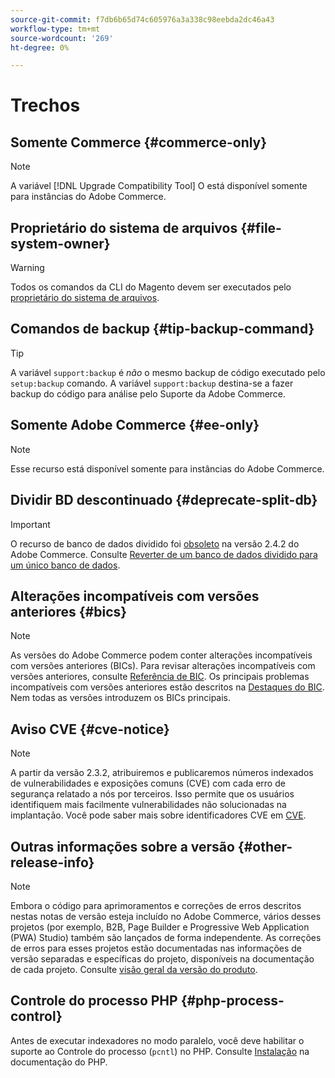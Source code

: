 ```yaml
---
source-git-commit: f7db6b65d74c605976a3a338c98eebda2dc46a43
workflow-type: tm+mt
source-wordcount: '269'
ht-degree: 0%

---
```

# Trechos

## Somente Commerce {#commerce-only}

>[!NOTE]
>
>A variável [!DNL Upgrade Compatibility Tool] O está disponível somente para instâncias do Adobe Commerce.

<!-- Configuration guide snippets -->

## Proprietário do sistema de arquivos {#file-system-owner}

>[!WARNING]
>
>Todos os comandos da CLI do Magento devem ser executados pelo [proprietário do sistema de arquivos](/help/configuration/cli/config-cli.md#prerequisites).

## Comandos de backup {#tip-backup-command}

>[!TIP]
>
>A variável `support:backup` é _não_ o mesmo backup de código executado pelo `setup:backup` comando. A variável `support:backup` destina-se a fazer backup do código para análise pelo Suporte da Adobe Commerce.

## Somente Adobe Commerce {#ee-only}

>[!NOTE]
>
>Esse recurso está disponível somente para instâncias do Adobe Commerce.

## Dividir BD descontinuado {#deprecate-split-db}

>[!IMPORTANT]
>
>O recurso de banco de dados dividido foi [obsoleto](https://community.magento.com/t5/Magento-DevBlog/Deprecation-of-Split-Database-in-Magento-Commerce/ba-p/465187?_ga=2.128934671.2024864496.1657558157-1596100530.1657558157) na versão 2.4.2 do Adobe Commerce. Consulte [Reverter de um banco de dados dividido para um único banco de dados](/help/configuration/storage/revert-split-database.md).

<!-- End of Configuration guide snippets -->

## Alterações incompatíveis com versões anteriores {#bics}

>[!NOTE]
>
>As versões do Adobe Commerce podem conter alterações incompatíveis com versões anteriores (BICs). Para revisar alterações incompatíveis com versões anteriores, consulte [Referência de BIC](https://developer.adobe.com/commerce/php/development/backward-incompatible-changes/reference/). Os principais problemas incompatíveis com versões anteriores estão descritos na [Destaques do BIC](https://developer.adobe.com/commerce/php/development/backward-incompatible-changes/highlights/). Nem todas as versões introduzem os BICs principais.

## Aviso CVE {#cve-notice}

>[!NOTE]
>
>A partir da versão 2.3.2, atribuiremos e publicaremos números indexados de vulnerabilidades e exposições comuns (CVE) com cada erro de segurança relatado a nós por terceiros. Isso permite que os usuários identifiquem mais facilmente vulnerabilidades não solucionadas na implantação. Você pode saber mais sobre identificadores CVE em [CVE](https://cve.mitre.org/).

## Outras informações sobre a versão {#other-release-info}

>[!NOTE]
>
>Embora o código para aprimoramentos e correções de erros descritos nestas notas de versão esteja incluído no Adobe Commerce, vários desses projetos (por exemplo, B2B, Page Builder e Progressive Web Application (PWA) Studio) também são lançados de forma independente. As correções de erros para esses projetos estão documentadas nas informações de versão separadas e específicas do projeto, disponíveis na documentação de cada projeto. Consulte [visão geral da versão do produto](/help/release/release-notes/overview.md).

## Controle do processo PHP {#php-process-control}

Antes de executar indexadores no modo paralelo, você deve habilitar o suporte ao Controle do processo (`pcntl`) no PHP. Consulte [Instalação](https://www.php.net/manual/en/pcntl.installation.php) na documentação do PHP.
